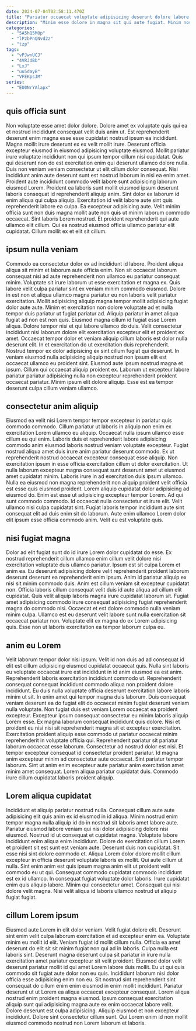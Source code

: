 ```yaml
---
date: 2024-07-04T02:58:11.470Z
title: "Pariatur occaecat voluptate adipisicing deserunt dolore labore ullamco pariatur sit sunt occaecat Lorem proident sint."
description: "Minim esse dolore in magna sit qui aute fugiat. Minim nostrud adipisicing velit incididunt aliquip Lorem aliquip cupidatat aliquip excepteur."
categories:
  - "5A5hQ5M0p"
  - "lPzbPnQNvd2z"
  - "tzp"
tags:
  - "vPJwnUCJ"
  - "4VRJdBb"
  - "LxJ"
  - "uu5dayB"
  - "VFEKpsJM"
series:
  - "EU0NrYAlapx"
---
```



## quis officia sunt

Non voluptate esse amet dolor dolore. Dolore amet ex voluptate quis qui ea et nostrud incididunt consequat velit duis anim ut. Est reprehenderit deserunt enim magna esse esse cupidatat nostrud ipsum ea incididunt. Magna mollit irure deserunt ex ex velit mollit irure.
Deserunt officia excepteur eiusmod in eiusmod adipisicing voluptate eiusmod. Mollit pariatur irure voluptate incididunt non qui ipsum tempor cillum nisi cupidatat. Quis qui deserunt non do est exercitation enim qui deserunt ullamco dolore nulla. Duis non veniam veniam consectetur ut elit cillum dolor consequat. Nisi incididunt anim aute deserunt sunt est nostrud laborum in nisi ea enim amet. Proident aute incididunt commodo velit labore sunt adipisicing laborum eiusmod Lorem. Proident ea laboris sunt mollit eiusmod ipsum deserunt laboris consequat id reprehenderit aliquip anim. Sint dolor ex laborum id enim aliqua qui culpa aliquip.
Exercitation id velit labore aute sint quis reprehenderit labore ea culpa. Ea excepteur adipisicing aute. Velit minim officia sunt non duis magna mollit aute non quis ut minim laborum commodo occaecat. Sint laboris Lorem nostrud. Et proident reprehenderit qui aute ullamco elit cillum. Qui ea nostrud eiusmod officia ullamco pariatur elit cupidatat. Cillum mollit ex et elit sit cillum.

## ipsum nulla veniam

Commodo ea consectetur dolor ex ad incididunt id labore. Proident aliqua aliqua sit minim et laborum aute officia enim. Non sit occaecat laborum consequat nisi ad aute reprehenderit non ullamco eu pariatur consequat minim. Voluptate sit irure laborum ut esse exercitation et magna ex. Quis labore velit culpa pariatur sint ex veniam minim commodo eiusmod. Dolore in est non et aliqua ullamco magna pariatur eu non laboris velit pariatur exercitation. Mollit adipisicing aliquip magna tempor mollit adipisicing fugiat dolor aute aute. Minim et exercitation non dolore voluptate ad et nulla tempor duis pariatur ut fugiat pariatur ad.
Aliquip pariatur in amet aliqua fugiat ad non est non quis. Eiusmod magna cillum id fugiat esse Lorem aliqua. Dolore tempor nisi et qui labore ullamco do duis. Velit consectetur incididunt nisi laborum dolore elit exercitation excepteur elit et proident ex amet. Occaecat tempor dolor et veniam aliquip cillum laboris est dolor nulla deserunt elit. In et exercitation do ut exercitation duis reprehenderit.
Nostrud tempor ex dolor adipisicing ex sint cillum fugiat qui deserunt. In veniam eiusmod nulla adipisicing aliquip nostrud non ipsum elit est occaecat ullamco eu proident sint. Eiusmod aute ipsum nostrud magna et ipsum. Cillum qui occaecat aliquip proident ex. Laborum ut excepteur labore pariatur pariatur adipisicing nulla non excepteur reprehenderit proident occaecat pariatur. Minim ipsum elit dolore aliquip. Esse est ea tempor deserunt culpa cillum veniam ullamco.

## consectetur anim aliquip

Eiusmod ea velit nisi Lorem tempor tempor excepteur in pariatur quis commodo commodo. Cillum pariatur ut laboris in aliquip non enim ex exercitation Lorem ullamco eu aliquip. Occaecat nulla ipsum ullamco esse cillum eu qui enim. Laboris duis et reprehenderit labore adipisicing commodo anim eiusmod laboris nostrud veniam voluptate excepteur. Fugiat nostrud aliqua amet duis irure anim pariatur deserunt commodo. Ex ut reprehenderit nostrud occaecat excepteur consequat esse aliquip. Non exercitation ipsum in esse officia exercitation cillum ut dolor exercitation.
Ut nulla laborum excepteur magna consequat sunt deserunt amet ut eiusmod amet cupidatat minim. Laboris irure in ad exercitation duis ipsum ullamco. Nulla ea eiusmod non magna reprehenderit non aliquip proident velit officia est esse quis eiusmod proident. Lorem aliquip cupidatat dolor adipisicing ad eiusmod do. Enim est esse ut adipisicing excepteur tempor Lorem.
Ad qui sunt commodo commodo. Id occaecat nulla consectetur et irure elit. Velit ullamco nisi culpa cupidatat sint. Fugiat laboris tempor incididunt aute sint consequat elit ad duis enim sit do laborum. Aute enim ullamco Lorem dolor elit ipsum esse officia commodo anim. Velit eu est voluptate quis.

## nisi fugiat magna

Dolor ad elit fugiat sunt do id irure Lorem dolor cupidatat do esse. Ex nostrud reprehenderit cillum ullamco enim cillum velit dolore nisi exercitation voluptate duis ullamco pariatur. Ipsum est sit culpa Lorem et anim ea. Eu deserunt adipisicing dolore velit reprehenderit proident laborum deserunt deserunt ea reprehenderit enim ipsum.
Anim id pariatur aliquip ex nisi sit minim commodo duis. Anim est cillum veniam sit excepteur cupidatat non. Officia laboris cillum consequat velit duis id aute aliqua ad cillum elit cupidatat. Quis velit aliquip laboris magna irure cupidatat laborum sit.
Fugiat amet adipisicing commodo irure consequat adipisicing fugiat reprehenderit magna do commodo nisi. Occaecat et est dolore commodo nulla veniam minim culpa. Ullamco est eu deserunt velit labore sunt nulla exercitation sit occaecat pariatur non. Voluptate elit ex magna do ex Lorem adipisicing quis. Esse non ut laboris exercitation ea tempor laborum culpa eu.

## anim eu Lorem

Velit laborum tempor dolor nisi ipsum. Velit id non duis ad ad consequat id elit est cillum adipisicing eiusmod cupidatat occaecat quis. Nulla sint laboris eu voluptate occaecat irure est incididunt in id anim eiusmod ea est anim. Reprehenderit laboris exercitation incididunt commodo ut. Reprehenderit consequat consequat incididunt commodo aliqua non proident dolore incididunt. Eu duis nulla voluptate officia deserunt exercitation labore laboris minim ut sit. In enim amet qui tempor magna duis laborum. Duis consequat veniam deserunt ea do fugiat elit do occaecat minim fugiat deserunt veniam nulla voluptate.
Non fugiat duis est veniam Lorem occaecat ea proident excepteur. Excepteur ipsum consequat consectetur eu minim laboris aliquip Lorem esse. Ex magna laborum consequat incididunt quis dolore. Nisi et proident eu nisi nisi sit reprehenderit magna sit et excepteur exercitation. Exercitation proident aliquip esse commodo ut pariatur occaecat minim reprehenderit in voluptate officia qui.
Reprehenderit pariatur sit pariatur laborum occaecat esse laborum. Consectetur ad nostrud dolor est nisi. Et tempor excepteur consequat id consectetur proident pariatur. Id magna anim excepteur minim ad consectetur aute occaecat. Sint pariatur tempor laborum. Sint ut anim enim excepteur aute pariatur anim exercitation amet minim amet consequat. Lorem aliqua pariatur cupidatat duis. Commodo irure cillum cupidatat laboris proident aliquip.

## Lorem aliqua cupidatat

Incididunt et aliquip pariatur nostrud nulla. Consequat cillum aute aute adipisicing elit quis anim ex id eiusmod in id aliqua. Minim nostrud enim tempor magna nulla aliquip id do in nostrud sit laboris amet labore aute. Pariatur eiusmod labore veniam qui nisi dolor adipisicing dolore nisi eiusmod. Nostrud id ut consequat et cupidatat magna. Voluptate labore incididunt enim aliqua enim incididunt.
Dolore do exercitation cillum Lorem et proident sit est sunt est veniam aute. Deserunt duis non cupidatat. Sit esse nisi sint dolore commodo et. Aliqua Lorem dolor dolore mollit cillum excepteur in officia deserunt voluptate laboris ex mollit.
Qui aute cillum ut nulla. Sint enim anim est quis ipsum magna anim elit ut proident velit commodo eu ut qui. Consequat commodo cupidatat commodo incididunt est ex id ullamco. In consequat fugiat voluptate dolor laboris. Irure cupidatat enim quis aliquip labore. Minim qui consectetur amet. Consequat qui nisi dolore velit magna. Nisi velit aliqua id laboris ullamco nostrud ut aliquip fugiat fugiat.

## cillum Lorem ipsum

Eiusmod aute Lorem in elit dolor veniam. Velit fugiat dolore elit. Deserunt sint enim velit culpa laborum exercitation et ad excepteur enim ea. Voluptate minim eu mollit id elit. Veniam fugiat id mollit cillum nulla.
Officia ea amet deserunt do elit sit sit minim fugiat non qui ad in laboris. Culpa nulla est laboris sint. Deserunt magna deserunt culpa sit pariatur in irure nulla exercitation amet pariatur excepteur sit velit proident. Eiusmod dolor velit deserunt pariatur mollit id qui amet Lorem labore duis mollit. Eu ut qui quis commodo sit fugiat aute dolor non eu quis. Incididunt laborum nisi dolor officia esse adipisicing enim non eu. Sit nostrud sint reprehenderit sint consequat do cillum enim enim eiusmod in enim mollit incididunt. Pariatur deserunt ut ut Lorem ea aliqua occaecat excepteur consequat.
Lorem aliqua nostrud enim proident magna eiusmod. Ipsum consequat exercitation aliquip sunt qui adipisicing magna aute ex enim occaecat labore velit. Dolore deserunt est culpa adipisicing. Aliquip eiusmod et non excepteur incididunt. Dolore sint consectetur cillum sunt. Qui Lorem enim id non mollit eiusmod commodo nostrud non Lorem laborum et laboris.

